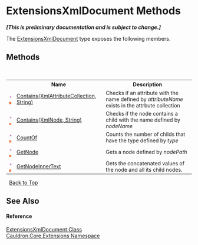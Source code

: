 # ExtensionsXmlDocument Methods
 _**\[This is preliminary documentation and is subject to change.\]**_

The <a href="T_Cauldron_Core_Extensions_ExtensionsXmlDocument">ExtensionsXmlDocument</a> type exposes the following members.


## Methods
&nbsp;<table><tr><th></th><th>Name</th><th>Description</th></tr><tr><td>![Public method](media/pubmethod.gif "Public method")![Static member](media/static.gif "Static member")</td><td><a href="M_Cauldron_Core_Extensions_ExtensionsXmlDocument_Contains">Contains(XmlAttributeCollection, String)</a></td><td>
Checks if an attribute with the name defined by *attributeName* exists in the attrbute collection</td></tr><tr><td>![Public method](media/pubmethod.gif "Public method")![Static member](media/static.gif "Static member")</td><td><a href="M_Cauldron_Core_Extensions_ExtensionsXmlDocument_Contains_1">Contains(XmlNode, String)</a></td><td>
Checks if the node contains a child with the name defined by *nodeName*</td></tr><tr><td>![Public method](media/pubmethod.gif "Public method")![Static member](media/static.gif "Static member")</td><td><a href="M_Cauldron_Core_Extensions_ExtensionsXmlDocument_CountOf">CountOf</a></td><td>
Counts the number of childs that have the type defined by *type*</td></tr><tr><td>![Public method](media/pubmethod.gif "Public method")![Static member](media/static.gif "Static member")</td><td><a href="M_Cauldron_Core_Extensions_ExtensionsXmlDocument_GetNode">GetNode</a></td><td>
Gets a node defined by *nodePath*</td></tr><tr><td>![Public method](media/pubmethod.gif "Public method")![Static member](media/static.gif "Static member")</td><td><a href="M_Cauldron_Core_Extensions_ExtensionsXmlDocument_GetNodeInnerText">GetNodeInnerText</a></td><td>
Gets the concatenated values of the node and all its child nodes.</td></tr></table>&nbsp;
<a href="#extensionsxmldocument-methods">Back to Top</a>

## See Also


#### Reference
<a href="T_Cauldron_Core_Extensions_ExtensionsXmlDocument">ExtensionsXmlDocument Class</a><br /><a href="N_Cauldron_Core_Extensions">Cauldron.Core.Extensions Namespace</a><br />
